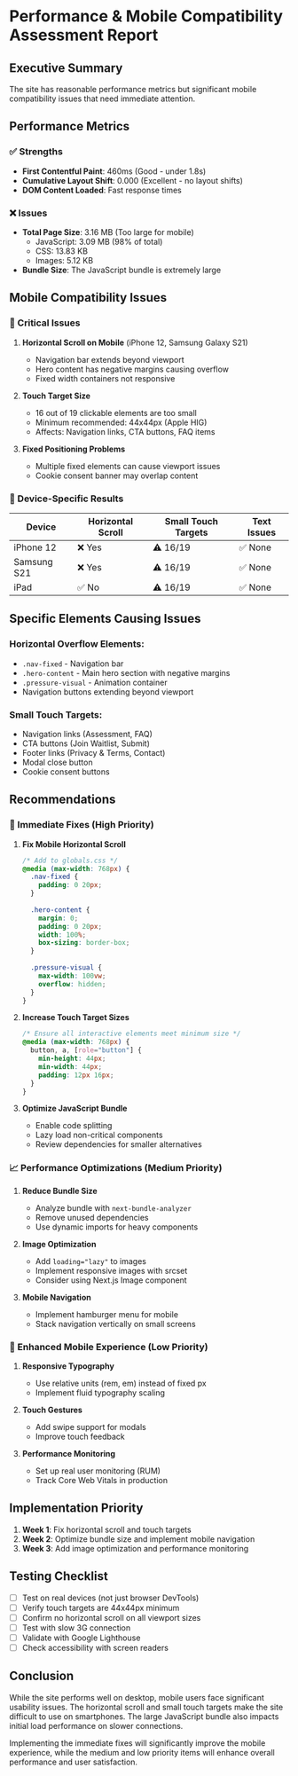 # Performance & Mobile Compatibility Assessment Report

## Executive Summary

The site has reasonable performance metrics but significant mobile compatibility issues that need immediate attention.

## Performance Metrics

### ✅ Strengths
- **First Contentful Paint**: 460ms (Good - under 1.8s)
- **Cumulative Layout Shift**: 0.000 (Excellent - no layout shifts)
- **DOM Content Loaded**: Fast response times

### ❌ Issues
- **Total Page Size**: 3.16 MB (Too large for mobile)
  - JavaScript: 3.09 MB (98% of total)
  - CSS: 13.83 KB
  - Images: 5.12 KB
- **Bundle Size**: The JavaScript bundle is extremely large

## Mobile Compatibility Issues

### 🚨 Critical Issues

1. **Horizontal Scroll on Mobile** (iPhone 12, Samsung Galaxy S21)
   - Navigation bar extends beyond viewport
   - Hero content has negative margins causing overflow
   - Fixed width containers not responsive

2. **Touch Target Size**
   - 16 out of 19 clickable elements are too small
   - Minimum recommended: 44x44px (Apple HIG)
   - Affects: Navigation links, CTA buttons, FAQ items

3. **Fixed Positioning Problems**
   - Multiple fixed elements can cause viewport issues
   - Cookie consent banner may overlap content

### 📱 Device-Specific Results

| Device | Horizontal Scroll | Small Touch Targets | Text Issues |
|--------|------------------|-------------------|-------------|
| iPhone 12 | ❌ Yes | ⚠️ 16/19 | ✅ None |
| Samsung S21 | ❌ Yes | ⚠️ 16/19 | ✅ None |
| iPad | ✅ No | ⚠️ 16/19 | ✅ None |

## Specific Elements Causing Issues

### Horizontal Overflow Elements:
- `.nav-fixed` - Navigation bar
- `.hero-content` - Main hero section with negative margins
- `.pressure-visual` - Animation container
- Navigation buttons extending beyond viewport

### Small Touch Targets:
- Navigation links (Assessment, FAQ)
- CTA buttons (Join Waitlist, Submit)
- Footer links (Privacy & Terms, Contact)
- Modal close button
- Cookie consent buttons

## Recommendations

### 🚀 Immediate Fixes (High Priority)

1. **Fix Mobile Horizontal Scroll**
   ```css
   /* Add to globals.css */
   @media (max-width: 768px) {
     .nav-fixed {
       padding: 0 20px;
     }
     
     .hero-content {
       margin: 0;
       padding: 0 20px;
       width: 100%;
       box-sizing: border-box;
     }
     
     .pressure-visual {
       max-width: 100vw;
       overflow: hidden;
     }
   }
   ```

2. **Increase Touch Target Sizes**
   ```css
   /* Ensure all interactive elements meet minimum size */
   @media (max-width: 768px) {
     button, a, [role="button"] {
       min-height: 44px;
       min-width: 44px;
       padding: 12px 16px;
     }
   }
   ```

3. **Optimize JavaScript Bundle**
   - Enable code splitting
   - Lazy load non-critical components
   - Review dependencies for smaller alternatives

### 📈 Performance Optimizations (Medium Priority)

1. **Reduce Bundle Size**
   - Analyze bundle with `next-bundle-analyzer`
   - Remove unused dependencies
   - Use dynamic imports for heavy components

2. **Image Optimization**
   - Add `loading="lazy"` to images
   - Implement responsive images with srcset
   - Consider using Next.js Image component

3. **Mobile Navigation**
   - Implement hamburger menu for mobile
   - Stack navigation vertically on small screens

### 🎨 Enhanced Mobile Experience (Low Priority)

1. **Responsive Typography**
   - Use relative units (rem, em) instead of fixed px
   - Implement fluid typography scaling

2. **Touch Gestures**
   - Add swipe support for modals
   - Improve touch feedback

3. **Performance Monitoring**
   - Set up real user monitoring (RUM)
   - Track Core Web Vitals in production

## Implementation Priority

1. **Week 1**: Fix horizontal scroll and touch targets
2. **Week 2**: Optimize bundle size and implement mobile navigation
3. **Week 3**: Add image optimization and performance monitoring

## Testing Checklist

- [ ] Test on real devices (not just browser DevTools)
- [ ] Verify touch targets are 44x44px minimum
- [ ] Confirm no horizontal scroll on all viewport sizes
- [ ] Test with slow 3G connection
- [ ] Validate with Google Lighthouse
- [ ] Check accessibility with screen readers

## Conclusion

While the site performs well on desktop, mobile users face significant usability issues. The horizontal scroll and small touch targets make the site difficult to use on smartphones. The large JavaScript bundle also impacts initial load performance on slower connections.

Implementing the immediate fixes will significantly improve the mobile experience, while the medium and low priority items will enhance overall performance and user satisfaction.